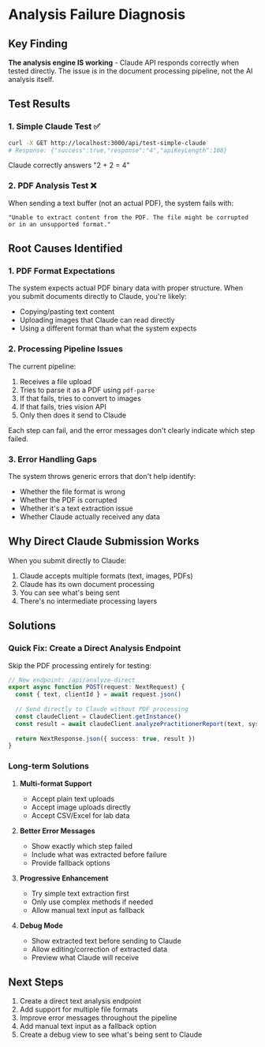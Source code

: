 # Analysis Failure Diagnosis

## Key Finding
**The analysis engine IS working** - Claude API responds correctly when tested directly. The issue is in the document processing pipeline, not the AI analysis itself.

## Test Results

### 1. Simple Claude Test ✅
```bash
curl -X GET http://localhost:3000/api/test-simple-claude
# Response: {"success":true,"response":"4","apiKeyLength":108}
```
Claude correctly answers "2 + 2 = 4"

### 2. PDF Analysis Test ❌
When sending a text buffer (not an actual PDF), the system fails with:
```
"Unable to extract content from the PDF. The file might be corrupted or in an unsupported format."
```

## Root Causes Identified

### 1. PDF Format Expectations
The system expects actual PDF binary data with proper structure. When you submit documents directly to Claude, you're likely:
- Copying/pasting text content
- Uploading images that Claude can read directly
- Using a different format than what the system expects

### 2. Processing Pipeline Issues
The current pipeline:
1. Receives a file upload
2. Tries to parse it as a PDF using `pdf-parse`
3. If that fails, tries to convert to images
4. If that fails, tries vision API
5. Only then does it send to Claude

Each step can fail, and the error messages don't clearly indicate which step failed.

### 3. Error Handling Gaps
The system throws generic errors that don't help identify:
- Whether the file format is wrong
- Whether the PDF is corrupted
- Whether it's a text extraction issue
- Whether Claude actually received any data

## Why Direct Claude Submission Works

When you submit directly to Claude:
1. Claude accepts multiple formats (text, images, PDFs)
2. Claude has its own document processing
3. You can see what's being sent
4. There's no intermediate processing layers

## Solutions

### Quick Fix: Create a Direct Analysis Endpoint
Skip the PDF processing entirely for testing:

```typescript
// New endpoint: /api/analyze-direct
export async function POST(request: NextRequest) {
  const { text, clientId } = await request.json()
  
  // Send directly to Claude without PDF processing
  const claudeClient = ClaudeClient.getInstance()
  const result = await claudeClient.analyzePractitionerReport(text, systemPrompt)
  
  return NextResponse.json({ success: true, result })
}
```

### Long-term Solutions

1. **Multi-format Support**
   - Accept plain text uploads
   - Accept image uploads directly
   - Accept CSV/Excel for lab data

2. **Better Error Messages**
   - Show exactly which step failed
   - Include what was extracted before failure
   - Provide fallback options

3. **Progressive Enhancement**
   - Try simple text extraction first
   - Only use complex methods if needed
   - Allow manual text input as fallback

4. **Debug Mode**
   - Show extracted text before sending to Claude
   - Allow editing/correction of extracted data
   - Preview what Claude will receive

## Next Steps

1. Create a direct text analysis endpoint
2. Add support for multiple file formats
3. Improve error messages throughout the pipeline
4. Add manual text input as a fallback option
5. Create a debug view to see what's being sent to Claude
